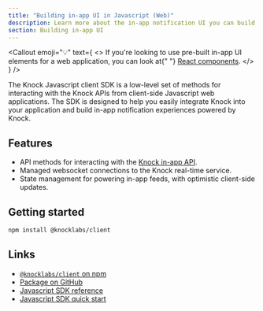 ```yaml
---
title: "Building in-app UI in Javascript (Web)"
description: Learn more about the in-app notification UI you can build in your web application with Knock.
section: Building in-app UI
---
```


<Callout
  emoji="💡"
  text={
    <>
      If you're looking to use pre-built in-app UI elements for a web
      application, you can look at{" "}
      <a href="/in-app-ui/react/overview">React components</a>.
    </>
  }
/>

The Knock Javascript client SDK is a low-level set of methods for interacting with the Knock APIs from client-side Javascript web applications. The SDK is designed to help you easily integrate Knock into your application and build in-app notification experiences powered by Knock.

## Features

- API methods for interacting with the [Knock in-app API](/in-app-ui/api-overview).
- Managed websocket connections to the Knock real-time service.
- State management for powering in-app feeds, with optimistic client-side updates.

## Getting started

```bash title="Installing the package"
npm install @knocklabs/client
```

## Links

- [`@knocklabs/client` on npm](https://www.npmjs.com/package/@knocklabs/client)
- [Package on GitHub](https://github.com/knocklabs/javascript/tree/main/packages/client)
- [Javascript SDK reference](/sdks/javascript/reference)
- [Javascript SDK quick start](/sdks/javascript/quick-start)
